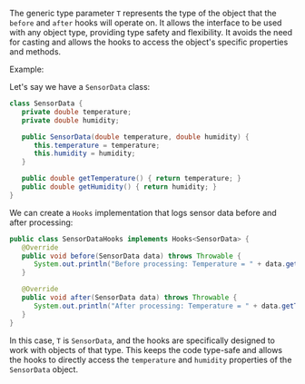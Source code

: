 The generic type parameter `T` represents the type of the object that the `before` and `after` hooks will operate on. It allows the interface to be used with any object type, providing type safety and flexibility. It avoids the need for casting and allows the hooks to access the object's specific properties and methods.

Example:

Let's say we have a `SensorData` class:

```java
class SensorData {
   private double temperature;
   private double humidity;

   public SensorData(double temperature, double humidity) {
      this.temperature = temperature;
      this.humidity = humidity;
   }

   public double getTemperature() { return temperature; }
   public double getHumidity() { return humidity; }
}
```

We can create a `Hooks` implementation that logs sensor data before and after processing:

```java
public class SensorDataHooks implements Hooks<SensorData> {
   @Override
   public void before(SensorData data) throws Throwable {
      System.out.println("Before processing: Temperature = " + data.getTemperature() + ", Humidity = " + data.getHumidity());
   }

   @Override
   public void after(SensorData data) throws Throwable {
      System.out.println("After processing: Temperature = " + data.getTemperature() + ", Humidity = " + data.getHumidity());
   }
}
```

In this case, `T` is `SensorData`, and the hooks are specifically designed to work with objects of that type.  This keeps the code type-safe and allows the hooks to directly access the `temperature` and `humidity` properties of the `SensorData` object.